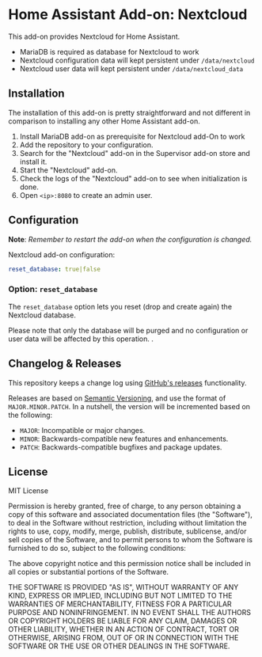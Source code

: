 # Home Assistant Add-on: Nextcloud

This add-on provides Nextcloud for Home Assistant.

- MariaDB is required as database for Nextcloud to work
- Nextcloud configuration data will kept persistent under `/data/nextcloud`
- Nextcloud user data will kept persistent under `/data/nextcloud_data`

## Installation

The installation of this add-on is pretty straightforward and not different in
comparison to installing any other Home Assistant add-on.

1. Install MariaDB add-on as prerequisite for Nextcloud add-On to work
1. Add the repository to your configuration.
1. Search for the "Nextcloud" add-on in the Supervisor add-on store and install it.
1. Start the "Nextcloud" add-on.
1. Check the logs of the "Nextcloud" add-on to see when initialization is done.
1. Open `<ip>:8080` to create an admin user.

## Configuration

**Note**: _Remember to restart the add-on when the configuration is changed._

Nextcloud add-on configuration:

```yaml
reset_database: true|false
```

### Option: `reset_database`

The `reset_database` option lets you reset (drop and create again)
the Nextcloud database.

Please note that only the database will be purged and no configuration
or user data will be affected by this operation. .

## Changelog & Releases

This repository keeps a change log using [GitHub's releases][releases]
functionality.

Releases are based on [Semantic Versioning][semver], and use the format
of `MAJOR.MINOR.PATCH`. In a nutshell, the version will be incremented
based on the following:

- `MAJOR`: Incompatible or major changes.
- `MINOR`: Backwards-compatible new features and enhancements.
- `PATCH`: Backwards-compatible bugfixes and package updates.

## License

MIT License

Permission is hereby granted, free of charge, to any person obtaining a copy
of this software and associated documentation files (the "Software"), to deal
in the Software without restriction, including without limitation the rights
to use, copy, modify, merge, publish, distribute, sublicense, and/or sell
copies of the Software, and to permit persons to whom the Software is
furnished to do so, subject to the following conditions:

The above copyright notice and this permission notice shall be included in all
copies or substantial portions of the Software.

THE SOFTWARE IS PROVIDED "AS IS", WITHOUT WARRANTY OF ANY KIND, EXPRESS OR
IMPLIED, INCLUDING BUT NOT LIMITED TO THE WARRANTIES OF MERCHANTABILITY,
FITNESS FOR A PARTICULAR PURPOSE AND NONINFRINGEMENT. IN NO EVENT SHALL THE
AUTHORS OR COPYRIGHT HOLDERS BE LIABLE FOR ANY CLAIM, DAMAGES OR OTHER
LIABILITY, WHETHER IN AN ACTION OF CONTRACT, TORT OR OTHERWISE, ARISING FROM,
OUT OF OR IN CONNECTION WITH THE SOFTWARE OR THE USE OR OTHER DEALINGS IN THE
SOFTWARE.

[releases]: https://github.com/elcajon/addon-nextcloud/releases
[semver]: http://semver.org/spec/v2.0.0.html
